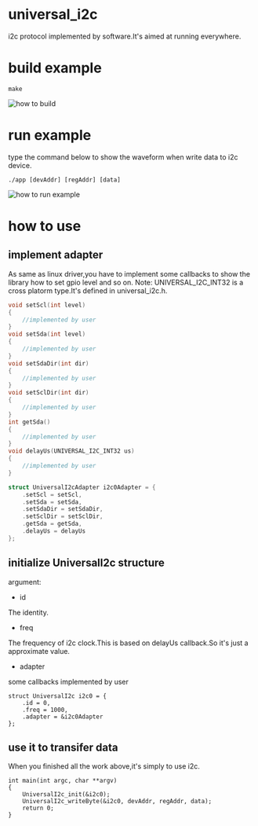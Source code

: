 # universal_i2c
i2c protocol implemented by software.It's aimed at running everywhere.

# build example
```
make
```
![how to build](https://github.com/logic-wei/universal_i2c/raw/master/screenshots/build.png)

# run example
type the command below to show the waveform when write data to i2c device.
```
./app [devAddr] [regAddr] [data]
```
![how to run example](https://github.com/logic-wei/universal_i2c/raw/master/screenshots/example.png)

# how to use

## implement adapter

As same as linux driver,you have to implement some callbacks to show the library how to set gpio level and so on.
Note:
UNIVERSAL_I2C_INT32 is a cross platorm type.It's defined in universal_i2c.h.
```c
void setScl(int level)
{
	//implemented by user
}
void setSda(int level)
{
	//implemented by user
}
void setSdaDir(int dir)
{
	//implemented by user
}
void setSclDir(int dir)
{
	//implemented by user
}
int getSda()
{
	//implemented by user
}
void delayUs(UNIVERSAL_I2C_INT32 us)
{
	//implemented by user	
}

struct UniversalI2cAdapter i2c0Adapter = {
	.setScl = setScl,
	.setSda = setSda,
	.setSdaDir = setSdaDir,
	.setSclDir = setSclDir,
	.getSda = getSda,
	.delayUs = delayUs
};
```

## initialize UniversalI2c structure
argument:
- id

The identity.
- freq

The frequency of i2c clock.This is based on delayUs callback.So it's just a approximate value.
- adapter

some callbacks implemented by user
```
struct UniversalI2c i2c0 = {
	.id = 0,
	.freq = 1000,
	.adapter = &i2c0Adapter
};
```

## use it to transifer data
When you finished all the work above,it's simply to use i2c.
```
int main(int argc, char **argv)
{
	UniversalI2c_init(&i2c0);
	UniversalI2c_writeByte(&i2c0, devAddr, regAddr, data);
	return 0;
}
```
